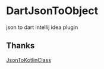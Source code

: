 # DartJsonToObject
json to dart  intellij idea plugin

## Thanks
[JsonToKotlinClass](https://github.com/wuseal/JsonToKotlinClass)